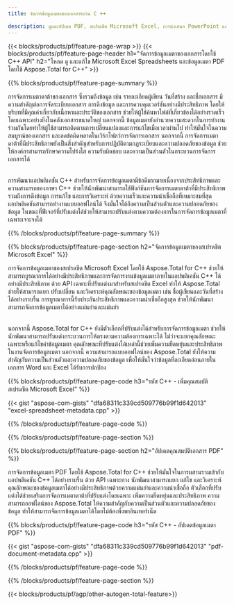 ```yaml
---
title: จัดการข้อมูลเมตาของเอกสารผ่าน C ++ 

description: ดูและอัปเดต PDF, สเปรดชีต Microsoft Excel, การนำเสนอ PowerPoint และข้อมูลเมตาของเอกสาร Word ผ่านแอปพลิเคชัน C ++ ของคุณ
---
```


{{< blocks/products/pf/feature-page-wrap >}}
{{< blocks/products/pf/feature-page-header h1="จัดการข้อมูลเมตาของเอกสารโดยใช้ C++ API" h2="โหลด ดู และแก้ไข Microsoft Excel Spreadsheets และข้อมูลเมตา PDF โดยใช้ Aspose.Total for C++" >}}

{{% blocks/products/pf/feature-page-summary %}}

การจัดการเมตาดาต้าของเอกสาร ซึ่งรวมถึงข้อมูล เช่น รายละเอียดผู้เขียน วันที่สร้าง และชื่อเอกสาร มีความสำคัญต่อการจัดระเบียบเอกสาร การดึงข้อมูล และการควบคุมเวอร์ชันอย่างมีประสิทธิภาพ โดยให้บริบทที่มีคุณค่าเกี่ยวกับเนื้อหาและประวัติของเอกสาร ช่วยให้ผู้ใช้ค้นหาไฟล์ที่เกี่ยวข้องได้อย่างรวดเร็ว โดยเฉพาะอย่างยิ่งในคลังเอกสารขนาดใหญ่ นอกจากนี้ ข้อมูลเมตายังอำนวยความสะดวกในการทำงานร่วมกันโดยทำให้ผู้ใช้สามารถติดตามการเปลี่ยนแปลงและการแก้ไขเมื่อเวลาผ่านไป ทำให้มั่นใจในความสมบูรณ์ของเอกสาร และลดข้อผิดพลาดในเวิร์กโฟลว์การจัดการเอกสาร นอกจากนี้ การจัดการเมตาดาต้าที่มีประสิทธิภาพยังเป็นสิ่งสำคัญสำหรับการปฏิบัติตามกฎระเบียบและความปลอดภัยของข้อมูล ช่วยให้องค์กรสามารถรักษาความโปร่งใส ความรับผิดชอบ และความเป็นส่วนตัวในกระบวนการจัดการเอกสารได้<br /><br />

การพัฒนาแอปพลิเคชัน C++ สำหรับการจัดการข้อมูลเมตามีข้อดีมากมายเนื่องจากประสิทธิภาพและความสามารถของภาษา C++ ช่วยให้นักพัฒนาสามารถใช้ฟังก์ชันการจัดการเมตาดาต้าที่มีประสิทธิภาพ รวมถึงการดึงข้อมูล การแก้ไข และการวิเคราะห์ ด้วยความเร็วและความน่าเชื่อถือที่เหมาะสมที่สุด แอปพลิเคชันสามารถทำงานแบบออฟไลน์ได้ จึงมั่นใจได้ถึงความเป็นส่วนตัวและความปลอดภัยของข้อมูล ในขณะที่ฟีเจอร์ที่ปรับแต่งได้ช่วยให้สามารถปรับแต่งตามความต้องการในการจัดการข้อมูลเมตาที่เฉพาะเจาะจงได้

{{% /blocks/products/pf/feature-page-summary  %}}


{{% blocks/products/pf/feature-page-section  h2="จัดการข้อมูลเมตาของสเปรดชีต Microsoft Excel" %}}

การจัดการข้อมูลเมตาของสเปรดชีต Microsoft Excel โดยใช้ Aspose.Total for C++ ช่วยให้สามารถบูรณาการได้อย่างมีประสิทธิภาพและการจัดการงานข้อมูลเมตาภายในแอปพลิเคชัน C++ ได้อย่างมีประสิทธิภาพ ด้วย API เฉพาะที่ปรับแต่งมาสำหรับสเปรดชีต Excel ทำให้ Aspose.Total ช่วยให้สามารถแยก ปรับเปลี่ยน และวิเคราะห์คุณลักษณะของข้อมูลเมตา เช่น ชื่อผู้เขียนและวันที่สร้างได้อย่างราบรื่น การบูรณาการนี้รับประกันประสิทธิภาพและความน่าเชื่อถือสูงสุด ช่วยให้นักพัฒนาสามารถจัดการข้อมูลเมตาได้อย่างแม่นยำและแม่นยำ <br /><br />

นอกจากนี้ Aspose.Total for C++ ยังมีตัวเลือกที่ปรับแต่งได้สำหรับการจัดการข้อมูลเมตา ช่วยให้นักพัฒนาสามารถปรับแต่งกระบวนการให้ตรงตามความต้องการเฉพาะได้ ไม่ว่าจะแยกคุณลักษณะเฉพาะหรือแก้ไขค่าข้อมูลเมตา คุณลักษณะที่ปรับแต่งได้เหล่านี้ช่วยเพิ่มความยืดหยุ่นและประสิทธิภาพในงานจัดการข้อมูลเมตา นอกจากนี้ ความสามารถแบบออฟไลน์ของ Aspose.Total ยังให้ความสำคัญกับความเป็นส่วนตัวและความปลอดภัยของข้อมูล เพื่อให้มั่นใจว่าข้อมูลที่ละเอียดอ่อนภายในเอกสาร Word และ Excel ได้รับการปกป้อง

{{% blocks/products/pf/feature-page-code h3="รหัส C++ - เพิ่มคุณสมบัติสเปรดชีต Microsoft Excel" %}}

{{< gist "aspose-com-gists" "dfa68311c339cd509776b99f1d642013" "excel-spreadsheet-metadata.cpp" >}}

{{% /blocks/products/pf/feature-page-code  %}}

{{% /blocks/products/pf/feature-page-section %}}


{{% blocks/products/pf/feature-page-section  h2="อัปเดตคุณสมบัติเอกสาร PDF" %}}

การจัดการข้อมูลเมตา PDF โดยใช้ Aspose.Total for C++ ช่วยให้มั่นใจในการผสานรวมเข้ากับแอปพลิเคชัน C++ ได้อย่างราบรื่น ด้วย API เฉพาะทาง นักพัฒนาสามารถแยก แก้ไข และวิเคราะห์คุณลักษณะของข้อมูลเมตาได้อย่างมีประสิทธิภาพด้วยความแม่นยำและความน่าเชื่อถือ ตัวเลือกที่ปรับแต่งได้ช่วยเสริมการจัดการเมตาดาต้าที่ปรับแต่งโดยเฉพาะ เพิ่มความยืดหยุ่นและประสิทธิภาพ ความสามารถออฟไลน์ของ Aspose.Total ให้ความสำคัญกับความเป็นส่วนตัวและความปลอดภัยของข้อมูล ทำให้สามารถจัดการข้อมูลเมตาได้โดยไม่ต้องพึ่งพาอินเทอร์เน็ต

{{% blocks/products/pf/feature-page-code h3="รหัส C++ - อัปเดตข้อมูลเมตา PDF" %}}

{{< gist "aspose-com-gists" "dfa68311c339cd509776b99f1d642013" "pdf-document-metadata.cpp" >}}

{{% /blocks/products/pf/feature-page-code  %}}

{{% /blocks/products/pf/feature-page-section %}}

{{< blocks/products/pf/agp/other-autogen-total-feature>}}